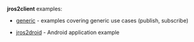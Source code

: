 **jros2client** examples:

- [generic](./generic) - examples covering generic use cases (publish, subscribe)

- [jros2droid](./jros2droid) - Android application example
